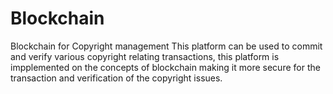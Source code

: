 # Blockchain
Blockchain for Copyright management
This platform can be used to commit and verify various copyright relating transactions, this platform is impplemented on the concepts of blockchain making it more secure for the transaction and verification of the copyright issues.

